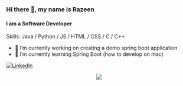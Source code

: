 ### Hi there 👋, my name is Razeen
#### I am a Software Developer

<!--- add banner (link) --->

Skills: Java / Python / JS / HTML / CSS / C / C++

- 🔭 I’m currently working on creating a demo spring boot application
- 🌱 I’m currently learning Spring Boot (how to develop on mac)


<!--- [<img src='https://cdn.jsdelivr.net/npm/simple-icons@3.0.1/icons/github.svg' alt='github' height='40'>](https://github.com/Razeen-Abdal-Rahman) --->
<a href="https://www.linkedin.com/in/razeen-abdal-rahman-86142ab9/" target="_blank"><img alt="LinkedIn" src="https://img.shields.io/badge/LinkedIn-@RazeenAbdalRahman-blue?style=flat&logo=linkedin"></a>

<!--- [![trophy](https://github-profile-trophy.vercel.app/?username=Razeen-Abdal-Rahman)](https://github.com/ryo-ma/github-profile-trophy&show_icons=true&theme=radical) --->

<!--- [![Top Langs](https://github-readme-stats.vercel.app/api/top-langs/?username=Razeen-Abdal-Rahman)](https://github.com/anuraghazra/github-readme-stats) --->

<!--- ![GitHub stats](https://github-readme-stats.vercel.app/api?username=Razeen-Abdal-Rahman&show_icons=true&count_private=true&show_icons=true&theme=radical)  

![GitHub streak stats](https://github-readme-streak-stats.herokuapp.com/?user=Razeen-Abdal-Rahman&show_icons=true&theme=radical)  --->

<p align="center">
  <img src="https://komarev.com/ghpvc/?username=Razeen-Abdal-Rahman&color=green&style=liquid" />
</p>

<!---
Razeen-Abdal-Rahman/Razeen-Abdal-Rahman is a ✨ special ✨ repository because its `README.md` (this file) appears on your GitHub profile.
You can click the Preview link to take a look at your changes..
--->
